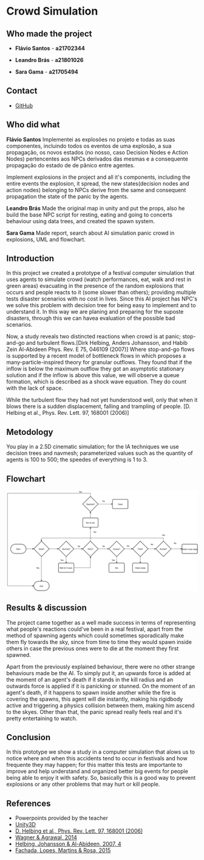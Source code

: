 # **Crowd Simulation**
## Who made the project
* __Flávio Santos__ - __a21702344__

* __Leandro Brás__ - __a21801026__

* __Sara Gama__ - __a21705494__

## Contact
* [GitHub](https://github.com/xShadoWalkeR/Crowd-Simulation)

## Who did what
__Flávio Santos__
Implementei as explosões no projeto e todas as suas componentes,
incluindo todos os eventos de uma explosão, a sua propagação, os novos estados
(no nosso, caso Decision Nodes e Action Nodes) pertencentes aos NPCs derivados
das mesmas e a consequente propagação do estado de de pânico entre agentes.

Implement explosions in the project and all it's components, including the
entire events the explosion, it spread, the new states(decision nodes and
action nodes) belonging to NPCs derive from the same and consequent propagation
the state of the panic by the agents.

__Leandro Brás__
Made the original map in unity and put the props, also he build
the base NPC script for resting, eating and going to concerts behaviour using
data trees, and created the spawn system.

__Sara Gama__
Made report, search about AI simulation panic crowd in explosions,
UML and flowchart.

## Introduction
In this project we created a prototype of a festival computer simulation that
uses agents to simulate crowd (watch performances, eat, walk and rest in green
areas) evacuating in the presence of the random explosions that occurs and people
reacts to it (some slower than others); providing multiple tests
disaster scenarios with no cost in lives.
Since this AI project has NPC's we solve this problem with decision tree for
being easy to implement and to understand it. In this way we are planing and
preparing for the suposte disasters, through this we can havea evaluation of
the possible bad scenarios.

Now, a study reveals two distincted reactions when crowd is at panic;
stop-and-go and turbulent flows.[Dirk Helbing, Anders Johansson, and Habib Zein
Al-Abideen Phys. Rev. E 75, 046109 (2007)]
Where stop-and-go flows is supported by a recent model of bottleneck flows in
which proposes a many-particle-inspired theory for granular outflows.
They found that if the inflow is below the maximum outflow they got an asymptotic
stationary solution and if the inflow is above this value, we will observe a queue
formation, which is described as a shock wave equation. They do count with the
lack of space.

While the turbulent flow they had not yet hunderstood well, only that when it
blows there is a sudden displacement, falling and trampling of people. [D. Helbing
et al., Phys. Rev. Lett. 97, 168001 (2006)]

## Metodology
You play in a 2.5D cinematic simulation; for the IA techniques we use decision
trees and navmesh; parameterized values such as the quantity of agents is 100 to 500;
the speedes of everything is 1 to 3.

## Flowchart
![Flowchart](Flowchart.svg)

## Results & discussion
The project came together as a well made success in terms of representing what
people's reactions could've been in a real festival, apart from the method of
spawning agents which could sometimes sporadically make them fly towards the
sky, since from time to time they would spawn inside others in case the previous
ones were to die at the moment they first spawned.

Apart from the previously explained behaviour, there were no other strange
behaviours made be the AI. To simply put it, an upwards force is added at the
moment of an agent's death if it stands in the kill radius and an outwards force
is applied if it is panicking or stunned. On the moment of an agent's death, if
it happens to spawn inside another while the fire is covering the spawns, this
agent will die instantly, making his rigidbody active and triggering a physics
collision between them, making him ascend to the skyes.
Other than that, the panic spread really feels real and it's pretty entertaining
to watch.

## Conclusion
In this prototype we show a study in a computer simulation that alows us to
notice where and when this accidents tend to occur in festivals and how frequente
they may happen; for this matter this tests are importante to improve and help
understand and organized better big events for people being able to enjoy it
with safety.
So, basically this is a good way to prevent explosions or any other problems
that may hurt or kill people.

## References
* Powerpoints provided by the teacher
* [Unity3D](https://docs.unity3d.com/Manual/index.html)
* [D. Helbing et al., Phys. Rev. Lett. 97, 168001 (2006)](https://journals.aps.org/prl/abstract/10.1103/PhysRevLett.97.168001)
* [Wagner & Agrawal, 2014](https://www.sciencedirect.com/science/article/pii/S0957417413008270)
* [Helbing, Johansson & Al-Abideen, 2007, 4](https://journals.aps.org/pre/abstract/10.1103/PhysRevE.75.046109)
* [Fachada, Lopes, Martins & Rosa, 2015](https://peerj.com/articles/cs-36/?utm_source=TrendMD&utm_campaign=PeerJ_TrendMD_0&utm_medium=TrendMD)

